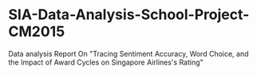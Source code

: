# SIA-Data-Analysis-School-Project-CM2015
Data analysis Report On "Tracing Sentiment Accuracy, Word Choice, and the Impact of Award Cycles on Singapore Airlines's Rating"
